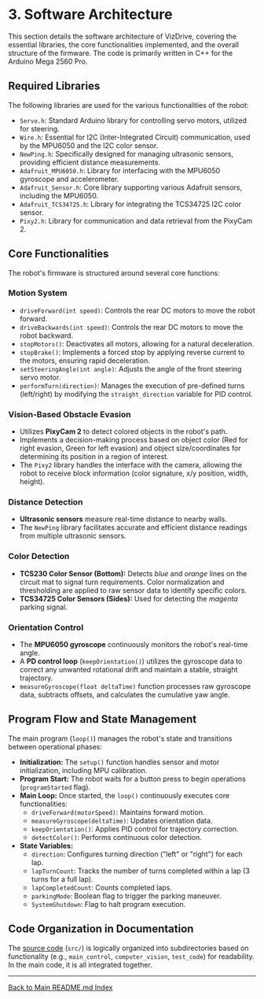 # 3. Software Architecture

This section details the software architecture of VizDrive, covering the essential libraries, the core functionalities implemented, and the overall structure of the firmware. The code is primarily written in C++ for the Arduino Mega 2560 Pro.

## Required Libraries

The following libraries are used for the various functionalities of the robot:

* `Servo.h`: Standard Arduino library for controlling servo motors, utilized for steering.
* `Wire.h`: Essential for I2C (Inter-Integrated Circuit) communication, used by the MPU6050 and the I2C color sensor.
* `NewPing.h`: Specifically designed for managing ultrasonic sensors, providing efficient distance measurements.
* `Adafruit_MPU6050.h`: Library for interfacing with the MPU6050 gyroscope and accelerometer.
* `Adafruit_Sensor.h`: Core library supporting various Adafruit sensors, including the MPU6050.
* `Adafruit_TCS34725.h`: Library for integrating the TCS34725 I2C color sensor.
* `Pixy2.h`: Library for communication and data retrieval from the PixyCam 2.

## Core Functionalities

The robot's firmware is structured around several core functions:

### Motion System

* `driveForward(int speed)`: Controls the rear DC motors to move the robot forward.
* `driveBackwards(int speed)`: Controls the rear DC motors to move the robot backward.
* `stopMotors()`: Deactivates all motors, allowing for a natural deceleration.
* `stopBrake()`: Implements a forced stop by applying reverse current to the motors, ensuring rapid deceleration.
* `setSteeringAngle(int angle)`: Adjusts the angle of the front steering servo motor.
* `performTurn(direction)`: Manages the execution of pre-defined turns (left/right) by modifying the `straight_direction` variable for PID control.

### Vision-Based Obstacle Evasion

* Utilizes **PixyCam 2** to detect colored objects in the robot's path.
* Implements a decision-making process based on object color (Red for right evasion, Green for left evasion) and object size/coordinates for determining its position in a region of interest.
* The `Pixy2` library handles the interface with the camera, allowing the robot to receive block information (color signature, x/y position, width, height).

### Distance Detection

* **Ultrasonic sensors** measure real-time distance to nearby walls.
* The `NewPing` library facilitates accurate and efficient distance readings from multiple ultrasonic sensors.

### Color Detection

* **TCS230 Color Sensor (Bottom):** Detects *blue* and *orange* lines on the circuit mat to signal turn requirements. Color normalization and thresholding are applied to raw sensor data to identify specific colors.
* **TCS34725 Color Sensors (Sides):** Used for detecting the *magenta* parking signal.

### Orientation Control

* The **MPU6050 gyroscope** continuously monitors the robot's real-time angle.
* A **PD control loop** (`keepOrientation()`) utilizes the gyroscope data to correct any unwanted rotational drift and maintain a stable, straight trajectory.
* `measureGyroscope(float deltaTime)` function processes raw gyroscope data, subtracts offsets, and calculates the cumulative yaw angle.

## Program Flow and State Management

The main program (`loop()`) manages the robot's state and transitions between operational phases:

* **Initialization:** The `setup()` function handles sensor and motor initialization, including MPU calibration.
* **Program Start:** The robot waits for a button press to begin operations (`programStarted` flag).
* **Main Loop:** Once started, the `loop()` continuously executes core functionalities:
  * `driveForward(motorSpeed)`: Maintains forward motion.
  * `measureGyroscope(deltaTime)`: Updates orientation data.
  * `keepOrientation()`: Applies PID control for trajectory correction.
  * `detectColor()`: Performs continuous color detection.
* **State Variables:**
  * `direction`: Configures turning direction ("left" or "right") for each lap.
  * `lapTurnCount`: Tracks the number of turns completed within a lap (3 turns for a full lap).
  * `lapCompletedCount`: Counts completed laps.
  * `parkingMode`: Boolean flag to trigger the parking maneuver.
  * `SystemShutdown`: Flag to halt program execution.

## Code Organization in Documentation

The [source code](../src/) (`src/`) is logically organized into subdirectories based on functionality (e.g., `main_control`, `computer_vision`, `test_code`) for readability. In the main code, it is all integrated together.

---
[Back to Main README.md Index](../README.md)
